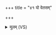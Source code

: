 +++
title = "४१ यो वेतसम्"

+++
<details><summary>मूलम् (VS)</summary>

यो वे॑त॒सं हि॑र॒ण्ययं॑ तिष्ठन्तं सलि॒ले वेद॑। स वै गुह्यः॑ प्र॒जाप॑तिः ॥
</details>